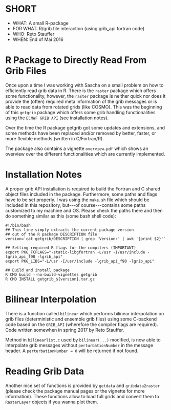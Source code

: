 
# SHORT

* WHAT:       A small R-package
* FOR WHAT:   R/grib file interaction (using grib_api fortran code)
* WHO:        Reto Stauffer
* WHEN:       End of Mai 2016

# R Package to Directly Read From Grib Files

Once upon a time I was working with Sascha on a small problem on how to
efficiently read grib data in R. There is the ``raster`` package which offers some
functionality, however, the ``raster`` package is neither quick nor does it
provide the (often) required meta information of the grib messages or is able
to read data from rotated grids (like COSMO).  This was the beginning of this
``getgrib`` package which offers some grib handling functionalities using the
``ECMWF GRIB API`` (see installation notes).

Over the time the R package getgrib got some updates and
extensions, and some methods have been replaced and/or removed by better,
faster, or more flexible methods (written in C/Fortran/R). 

The package also contains a vignette ``overview.pdf`` which shows an
overview over the different functionalities which are currently implemented.


# Installation Notes

A proper grib API installation is required to build the Fortran
and C shared object files included in the package.
Furthermore, some paths and flags have to be set properly. 
I was using the ``make.sh`` file which should be included in this
repository, but---of course---contains some paths customized to my
machine and OS. Please check the paths there and then do something
similar as this (some bash shell code):

```
#!/bin/bash
## This line simply extracts the current package version
## out of the R package DESCRIPTION file
version=`cat getgrib/DESCRIPTION | grep 'Version:' | awk '{print $2}'`

## Setting required R flags for the compilers (IMPORTANT)
export PKG_FCFLAGS="-static-libgfortran -L/usr -I/usr/include -lgrib_api_f90 -lgrib_api"
export PKG_LIBS="-L/usr -I/usr/include -lgrib_api_f90 -lgrib_api"

## Build and install package
R CMD build --no-build-vignettes getgrib
R CMD INSTALL getgrib_${version}.tar.gz
```

# Bilinear Interpolation

There is a function called ``bilinear`` which performs bilinear interpolation
on grib files (deterministic and ensemble grib files) using some C-backend
code based on the ``GRIB_API`` (wherefore the compiler flags are required).
Code written somewhen in spring 2017 by Reto Stauffer.

Method in ``bilinearlist.c``  used by ``bilinear(...)`` modified, is now able
to interpolate grib messages without ``perturbationNumber`` in the message header.
A ``perturbationNumber = 0`` will be returned if not found.

# Reading Grib Data

Another nice set of functions is provided by ``getdata`` and ``gribdata2raster``
(please check the package manual pages or the vignette for more information).
These functions allow to load full grids and convert them to ``RasterLayer``
objects if you wanna plot them.


















